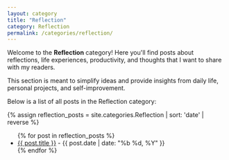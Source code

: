 ```yaml
---
layout: category
title: "Reflection"
category: Reflection
permalink: /categories/reflection/
---
```


Welcome to the **Reflection** category! Here you'll find posts about reflections, life experiences, productivity, and thoughts that I want to share with my readers.

This section is meant to simplify ideas and provide insights from daily life, personal projects, and self-improvement.

Below is a list of all posts in the Reflection category:

{% assign reflection_posts = site.categories.Reflection | sort: 'date' | reverse %}

<ul>
  {% for post in reflection_posts %}
    <li><a href="{{ post.url | relative_url }}">{{ post.title }}</a> - {{ post.date | date: "%b %d, %Y" }}</li>
  {% endfor %}
</ul>
